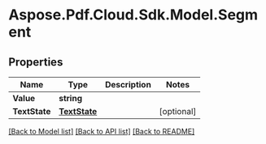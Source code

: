 # Aspose.Pdf.Cloud.Sdk.Model.Segment
## Properties

Name | Type | Description | Notes
------------ | ------------- | ------------- | -------------
**Value** | **string** |  | 
**TextState** | [**TextState**](TextState.md) |  | [optional] 

[[Back to Model list]](../README.md#documentation-for-models) [[Back to API list]](../README.md#documentation-for-api-endpoints) [[Back to README]](../README.md)

